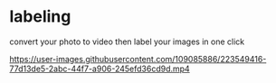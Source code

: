 # labeling

convert your photo to video then label your images in one click




https://user-images.githubusercontent.com/109085886/223549416-77d13de5-2abc-44f7-a906-245efd36cd9d.mp4

